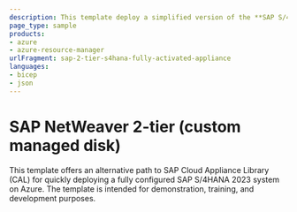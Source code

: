 ```yaml
---
description: This template deploy a simplified version of the **SAP S/4HANA 2023 Fully Activated Appliance**. 
page_type: sample
products:
- azure
- azure-resource-manager
urlFragment: sap-2-tier-s4hana-fully-activated-appliance
languages:
- bicep
- json
---
```

# SAP NetWeaver 2-tier (custom managed disk)

This template offers an alternative path to SAP Cloud Appliance Library (CAL) for quickly deploying a fully configured SAP S/4HANA 2023 system on Azure. The template is intended for demonstration, training, and development purposes. 